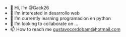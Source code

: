 - 👋 Hi, I’m @Gack26
- 👀 I’m interested in desarrollo web
- 🌱 I’m currently learning programacion en python
- 💞️ I’m looking to collaborate on ...
- 📫 How to reach me gustavocordobam@hotmail.com

<!---
Gack26/Gack26 is a ✨ special ✨ repository because its `README.md` (this file) appears on your GitHub profile.
You can click the Preview link to take a look at your changes.
--->
